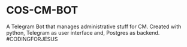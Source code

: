 # COS-CM-BOT

A Telegram Bot that manages administrative stuff for CM. Created with python, Telegram as user interface and, Postgres as backend.  #CODINGFORJESUS
